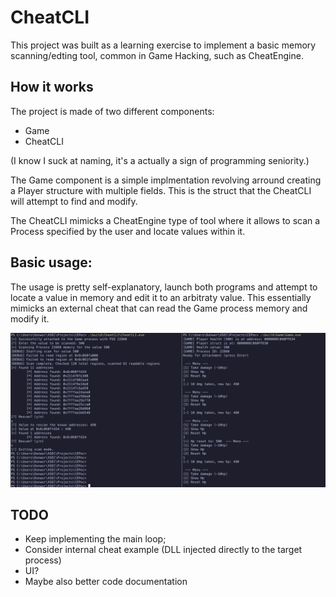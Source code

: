 # CheatCLI

This project was built as a learning exercise to implement a basic memory scanning/edting tool, common in Game Hacking, such as CheatEngine.


## How it works
The project is made of two different components: 
- Game
- CheatCLI

(I know I suck at naming, it's a actually a sign of programming seniority.)

The Game component is a simple implmentation revolving arround creating a Player structure with multiple fields.
This is the struct that the CheatCLI will attempt to find and modify.


The CheatCLI mimicks a CheatEngine type of tool where it allows to scan a Process specified by the user and locate values within it.


## Basic usage:
The usage is pretty self-explanatory, launch both programs and attempt to locate a value in memory and edit it to an arbitraty value.
This essentially mimicks an external cheat that can read the Game process memory and modify it.

![Alt text](/screenshot.png?raw=true "Flow")


## TODO

- Keep implementing the main loop;
- Consider internal cheat example (DLL injected directly to the target process)
- UI?
- Maybe also better code documentation

